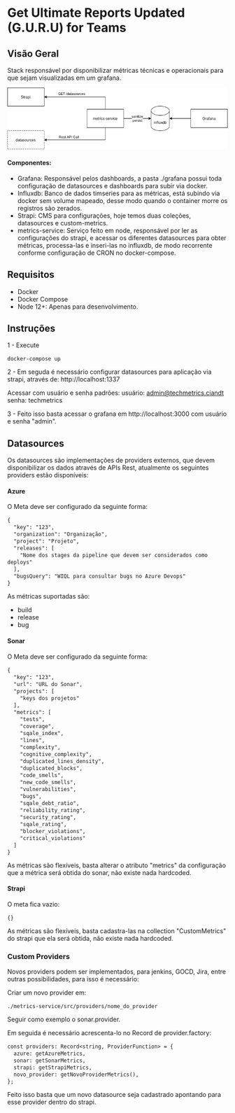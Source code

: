 # Get Ultimate Reports Updated (G.U.R.U) for Teams

## Visão Geral
Stack responsável por disponibilizar métricas técnicas e operacionais para que sejam visualizadas em um grafana.

![arquitetura](img/arquitetura.png)

#### Componentes:
- Grafana: Responsável pelos dashboards, a pasta ./grafana possui toda configuração de datasources e dashboards para subir via docker.
- Influxdb: Banco de dados timseries para as métricas, está subindo via docker sem volume mapeado, desse modo quando o container morre os registros são zerados.
- Strapi: CMS para configurações, hoje temos duas coleções, datasources e custom-metrics.
- metrics-service: Serviço feito em node, responsável por ler as configurações do strapi, e acessar os diferentes datasources para obter métricas, processa-las e inseri-las no influxdb, de modo recorrente conforme configuração de CRON no docker-compose.

## Requisitos
- Docker
- Docker Compose
- Node 12+: Apenas para desenvolvimento.

## Instruções

1 - Execute
```
docker-compose up
```

2 - Em seguda é necessário configurar datasources para aplicação via strapi, através de: http://localhost:1337

Acessar com usuário e senha padrões:
usuário: admin@techmetrics.ciandt
senha: techmetrics

3 - Feito isso basta acessar o grafana em http://localhost:3000 com usuário e senha "admin".

## Datasources
Os datasources são implementações de providers externos, que devem disponibilizar os dados através de APIs Rest, atualmente os seguintes providers estão disponíveis:

#### Azure
O Meta deve ser configurado da seguinte forma:
```
{
  "key": "123",
  "organization": "Organização",
  "project": "Projeto",
  "releases": [
    "Nome dos stages da pipeline que devem ser considerados como deploys"
  ],
  "bugsQuery": "WIQL para consultar bugs no Azure Devops"
}
```

As métricas suportadas são:
- build
- release
- bug

#### Sonar
O Meta deve ser configurado da seguinte forma:
```
{
  "key": "123",
  "url": "URL do Sonar",
  "projects": [
    "keys dos projetos"
  ],
  "metrics": [
    "tests",
    "coverage",
    "sqale_index",
    "lines",
    "complexity",
    "cognitive_complexity",
    "duplicated_lines_density",
    "duplicated_blocks",
    "code_smells",
    "new_code_smells",
    "vulnerabilities",
    "bugs",
    "sqale_debt_ratio",
    "reliability_rating",
    "security_rating",
    "sqale_rating",
    "blocker_violations",
    "critical_violations"
  ]
}
```

As métricas são flexíveis, basta alterar o atributo "metrics" da configuração que a métrica será obtida do sonar, não existe nada hardcoded.

#### Strapi
O meta fica vazio:
```
{}
```

As métricas são flexíveis, basta cadastra-las na collection "CustomMetrics" do strapi que ela será obtida, não existe nada hardcoded.

### Custom Providers
Novos providers podem ser implementados, para jenkins, GOCD, Jira, entre outras possibilidades, para isso é necessário:

Criar um novo provider em:
```
./metrics-service/src/providers/nome_do_provider
```
Seguir como exemplo o sonar.provider.

Em seguida é necessário acrescenta-lo no Record de provider.factory:
```
const providers: Record<string, ProviderFunction> = {
  azure: getAzureMetrics,
  sonar: getSonarMetrics,
  strapi: getStrapiMetrics,
  novo_provider: getNovoProviderMetrics(),
};
```

Feito isso basta que um novo datasource seja cadastrado apontando para esse provider dentro do strapi.
